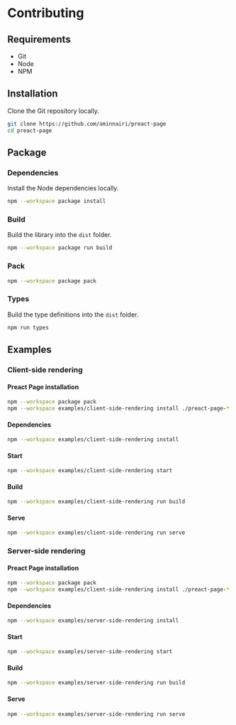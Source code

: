 # Contributing

## Requirements

- Git
- Node
- NPM

## Installation

Clone the Git repository locally.

```bash
git clone https://github.com/aminnairi/preact-page
cd preact-page
```

## Package

### Dependencies

Install the Node dependencies locally.

```bash
npm --workspace package install
```

### Build

Build the library into the `dist` folder.

```bash
npm --workspace package run build
```

### Pack

```bash
npm --workspace package pack
```

### Types

Build the type definitions into the `dist` folder.

```bash
npm run types
```

## Examples

### Client-side rendering

#### Preact Page installation

```bash
npm --workspace package pack
npm --workspace examples/client-side-rendering install ./preact-page-*.tgz
```

#### Dependencies

```bash
npm --workspace examples/client-side-rendering install
```

#### Start

```bash
npm --workspace examples/client-side-rendering start
```

#### Build

```bash
npm --workspace examples/client-side-rendering run build
```

#### Serve

```bash
npm --workspace examples/client-side-rendering run serve
```

### Server-side rendering

#### Preact Page installation

```bash
npm --workspace package pack
npm --workspace examples/client-side-rendering install ./preact-page-*.tgz
```

#### Dependencies

```bash
npm --workspace examples/server-side-rendering install
```

#### Start

```bash
npm --workspace examples/server-side-rendering start
```

#### Build

```bash
npm --workspace examples/server-side-rendering run build
```

#### Serve

```bash
npm --workspace examples/server-side-rendering run serve
```
